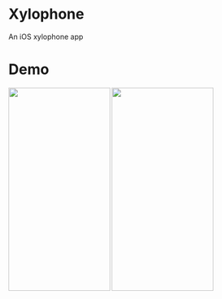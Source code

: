 # Xylophone

An iOS xylophone app 

# Demo
<img src="https://user-images.githubusercontent.com/36856709/130787006-e6c7d7dd-41f8-4f65-83d7-c0c086994bd4.png" align="left" width="200" height="400" />
<img src="https://user-images.githubusercontent.com/36856709/130787015-65c966ed-9b98-4c44-add4-449d8bfc3327.png" width="200" height="400" />



